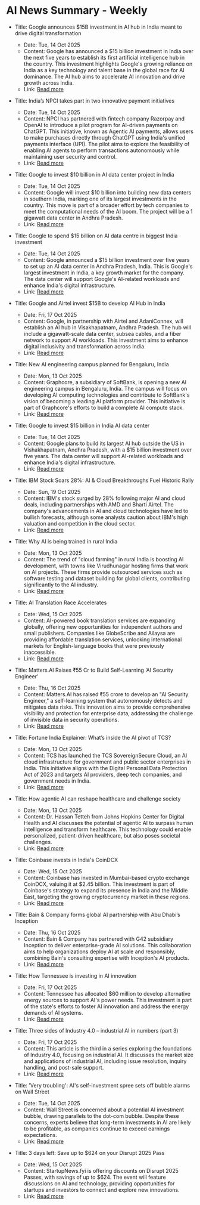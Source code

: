 # AI News Summary - Weekly

- Title: Google announces $15B investment in AI hub in India meant to drive digital transformation
  - Date: Tue, 14 Oct 2025
  - Content: Google has announced a $15 billion investment in India over the next five years to establish its first artificial intelligence hub in the country. This investment highlights Google's growing reliance on India as a key technology and talent base in the global race for AI dominance. The AI hub aims to accelerate AI innovation and drive growth across India.
  - Link: [Read more](https://abcnews.go.com/Technology/wireStory/google-announces-15b-investment-ai-hub-india-meant-126502871)

- Title: India’s NPCI takes part in two innovative payment initiatives
  - Date: Tue, 14 Oct 2025
  - Content: NPCI has partnered with fintech company Razorpay and OpenAI to introduce a pilot program for AI-driven payments on ChatGPT. This initiative, known as Agentic AI payments, allows users to make purchases directly through ChatGPT using India's unified payments interface (UPI). The pilot aims to explore the feasibility of enabling AI agents to perform transactions autonomously while maintaining user security and control.
  - Link: [Read more](https://developingtelecoms.com/telecom-technology/consumer-ecosystems/19195-india-s-npci-takes-part-in-two-innovative-payment-initiatives.html)

- Title: Google to invest $10 billion in AI data center project in India
  - Date: Tue, 14 Oct 2025
  - Content: Google will invest $10 billion into building new data centers in southern India, marking one of its largest investments in the country. This move is part of a broader effort by tech companies to meet the computational needs of the AI boom. The project will be a 1 gigawatt data center in Andhra Pradesh.
  - Link: [Read more](https://www.cnbc.com/2025/10/14/google-to-invest-10-billion-in-ai-data-center-project-in-india.html)

- Title: Google to spend $15 billion on AI data centre in biggest India investment
  - Date: Tue, 14 Oct 2025
  - Content: Google announced a $15 billion investment over five years to set up an AI data center in Andhra Pradesh, India. This is Google's largest investment in India, a key growth market for the company. The data center will support Google's AI-related workloads and enhance India's digital infrastructure.
  - Link: [Read more](https://www.reuters.com/world/india/google-invest-10-billion-data-centre-south-india-2025-10-14/)

- Title: Google and Airtel invest $15B to develop AI Hub in India
  - Date: Fri, 17 Oct 2025
  - Content: Google, in partnership with Airtel and AdaniConnex, will establish an AI hub in Visakhapatnam, Andhra Pradesh. The hub will include a gigawatt-scale data center, subsea cables, and a fiber network to support AI workloads. This investment aims to enhance digital inclusivity and transformation across India.
  - Link: [Read more](https://www.lightreading.com/ai-machine-learning/google-and-airtel-invest-15b-to-develop-ai-hub-in-india)

- Title: New AI engineering campus planned for Bengaluru, India
  - Date: Mon, 13 Oct 2025
  - Content: Graphcore, a subsidiary of SoftBank, is opening a new AI engineering campus in Bengaluru, India. The campus will focus on developing AI computing technologies and contribute to SoftBank's vision of becoming a leading AI platform provider. This initiative is part of Graphcore's efforts to build a complete AI compute stack.
  - Link: [Read more](https://developingtelecoms.com/telecom-business/telecom-investment-mergers/19187-new-ai-engineering-campus-planned-for-bengaluru-india.html)

- Title: Google to invest $15 billion in India AI data center
  - Date: Tue, 14 Oct 2025
  - Content: Google plans to build its largest AI hub outside the US in Vishakhapatnam, Andhra Pradesh, with a $15 billion investment over five years. The data center will support AI-related workloads and enhance India's digital infrastructure.
  - Link: [Read more](https://www.dw.com/en/google-to-invest-15-billion-in-india-ai-data-center/a-74345832)

- Title: IBM Stock Soars 28%: AI & Cloud Breakthroughs Fuel Historic Rally
  - Date: Sun, 19 Oct 2025
  - Content: IBM's stock surged by 28% following major AI and cloud deals, including partnerships with AMD and Bharti Airtel. The company's advancements in AI and cloud technologies have led to bullish forecasts, although some analysts caution about IBM's high valuation and competition in the cloud sector.
  - Link: [Read more](https://ts2.tech/en/ibm-stock-soars-28-ai-cloud-breakthroughs-fuel-historic-rally/)

- Title: Why AI is being trained in rural India
  - Date: Mon, 13 Oct 2025
  - Content: The trend of "cloud farming" in rural India is boosting AI development, with towns like Virudhunagar hosting firms that work on AI projects. These firms provide outsourced services such as software testing and dataset building for global clients, contributing significantly to the AI industry.
  - Link: [Read more](https://www.bbc.com/news/articles/cqjevxvxw9xo)

- Title: AI Translation Race Accelerates
  - Date: Wed, 15 Oct 2025
  - Content: AI-powered book translation services are expanding globally, offering new opportunities for independent authors and small publishers. Companies like GlobeScribe and Ailaysa are providing affordable translation services, unlocking international markets for English-language books that were previously inaccessible.
  - Link: [Read more](https://www.publishersweekly.com/pw/by-topic/digital/content-and-e-books/article/98849-ai-translation-race-accelerates.html)

- Title: Matters.AI Raises ₹55 Cr to Build Self-Learning ‘AI Security Engineer’
  - Date: Thu, 16 Oct 2025
  - Content: Matters.AI has raised ₹55 crore to develop an "AI Security Engineer," a self-learning system that autonomously detects and mitigates data risks. This innovation aims to provide comprehensive visibility and protection for enterprise data, addressing the challenge of invisible data in security operations.
  - Link: [Read more](https://analyticsindiamag.com/ai-news-updates/matters-ai-raises-%E2%82%B955-cr-to-build-self-learning-ai-security-engineer/)

- Title: Fortune India Explainer: What’s inside the AI pivot of TCS?
  - Date: Mon, 13 Oct 2025
  - Content: TCS has launched the TCS SovereignSecure Cloud, an AI cloud infrastructure for government and public sector enterprises in India. This initiative aligns with the Digital Personal Data Protection Act of 2023 and targets AI providers, deep tech companies, and government needs in India.
  - Link: [Read more](https://www.fortuneindia.com/business-news/fortune-india-explainer-whats-inside-the-ai-pivot-of-tcs/127476)

- Title: How agentic AI can reshape healthcare and challenge society
  - Date: Mon, 13 Oct 2025
  - Content: Dr. Hassan Tetteh from Johns Hopkins Center for Digital Health and AI discusses the potential of agentic AI to surpass human intelligence and transform healthcare. This technology could enable personalized, patient-driven healthcare, but also poses societal challenges.
  - Link: [Read more](https://www.mobihealthnews.com/video/how-agentic-ai-can-reshape-healthcare-and-challenge-society)

- Title: Coinbase invests in India's CoinDCX
  - Date: Wed, 15 Oct 2025
  - Content: Coinbase has invested in Mumbai-based crypto exchange CoinDCX, valuing it at $2.45 billion. This investment is part of Coinbase's strategy to expand its presence in India and the Middle East, targeting the growing cryptocurrency market in these regions.
  - Link: [Read more](https://www.finextra.com/newsarticle/46764/coinbase-invests-in-indias-coindcx)

- Title: Bain & Company forms global AI partnership with Abu Dhabi’s Inception
  - Date: Thu, 16 Oct 2025
  - Content: Bain & Company has partnered with G42 subsidiary Inception to deliver enterprise-grade AI solutions. This collaboration aims to help organizations deploy AI at scale and responsibly, combining Bain's consulting expertise with Inception's AI products.
  - Link: [Read more](https://www.consultancy-me.com/news/amp/11807/bain-company-forms-global-ai-partnership-with-abu-dhabis-inception)

- Title: How Tennessee is investing in AI innovation
  - Date: Fri, 17 Oct 2025
  - Content: Tennessee has allocated $60 million to develop alternative energy sources to support AI's power needs. This investment is part of the state's efforts to foster AI innovation and address the energy demands of AI systems.
  - Link: [Read more](https://www.mobihealthnews.com/video/how-tennessee-investing-ai-innovation)

- Title: Three sides of Industry 4.0 – industrial AI in numbers (part 3)
  - Date: Fri, 17 Oct 2025
  - Content: This article is the third in a series exploring the foundations of Industry 4.0, focusing on industrial AI. It discusses the market size and applications of industrial AI, including issue resolution, inquiry handling, and post-sale support.
  - Link: [Read more](https://www.rcrwireless.com/20251017/fundamentals/industrial-ai-in-numbers)

- Title: 'Very troubling': AI's self-investment spree sets off bubble alarms on Wall Street
  - Date: Tue, 14 Oct 2025
  - Content: Wall Street is concerned about a potential AI investment bubble, drawing parallels to the dot-com bubble. Despite these concerns, experts believe that long-term investments in AI are likely to be profitable, as companies continue to exceed earnings expectations.
  - Link: [Read more](https://finance.yahoo.com/news/very-troubling-ais-self-investment-spree-sets-off-bubble-alarms-on-wall-street-160524518.html)

- Title: 3 days left: Save up to $624 on your Disrupt 2025 Pass
  - Date: Wed, 15 Oct 2025
  - Content: StartupNews.fyi is offering discounts on Disrupt 2025 Passes, with savings of up to $624. The event will feature discussions on AI and technology, providing opportunities for startups and investors to connect and explore new innovations.
  - Link: [Read more](https://startupnews.fyi/2025/10/15/3-days-left-save-up-to-624-on-your-disrupt-2025-pass/)